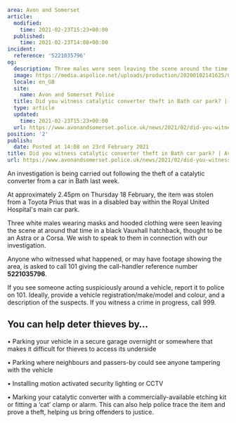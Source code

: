```yaml
area: Avon and Somerset
article:
  modified:
    time: 2021-02-23T15:23+00:00
  published:
    time: 2021-02-23T14:08+00:00
incident:
  reference: '5221035796'
og:
  description: Three males were seen leaving the scene around the time of the incident in a black Vauxhall hatchback.
  image: https://media.aspolice.net/uploads/production/20200102141625/Can-you-help-car.png
  locale: en_GB
  site:
    name: Avon and Somerset Police
  title: Did you witness catalytic converter theft in Bath car park? | Avon and Somerset Police
  type: article
  updated:
    time: 2021-02-23T15:23+00:00
  url: https://www.avonandsomerset.police.uk/news/2021/02/did-you-witness-catalytic-converter-in-bath-car-park/
position: '2'
publish:
  date: Posted at 14:08 on 23rd February 2021
title: Did you witness catalytic converter theft in Bath car park? | Avon and Somerset Police
url: https://www.avonandsomerset.police.uk/news/2021/02/did-you-witness-catalytic-converter-in-bath-car-park/
```

An investigation is being carried out following the theft of a catalytic converter from a car in Bath last week.

At approximately 2.45pm on Thursday 18 February, the item was stolen from a Toyota Prius that was in a disabled bay within the Royal United Hospital's main car park.

Three white males wearing masks and hooded clothing were seen leaving the scene at around that time in a black Vauxhall hatchback, thought to be an Astra or a Corsa. We wish to speak to them in connection with our investigation.

Anyone who witnessed what happened, or may have footage showing the area, is asked to call 101 giving the call-handler reference number **5221035796**.

If you see someone acting suspiciously around a vehicle, report it to police on 101. Ideally, provide a vehicle registration/make/model and colour, and a description of the suspects. If you witness a crime in progress, call 999.

## You can help deter thieves by…

• Parking your vehicle in a secure garage overnight or somewhere that makes it difficult for thieves to access its underside

• Parking where neighbours and passers-by could see anyone tampering with the vehicle

• Installing motion activated security lighting or CCTV

• Marking your catalytic converter with a commercially-available etching kit or fitting a ‘cat’ clamp or alarm. This can also help police trace the item and prove a theft, helping us bring offenders to justice.
